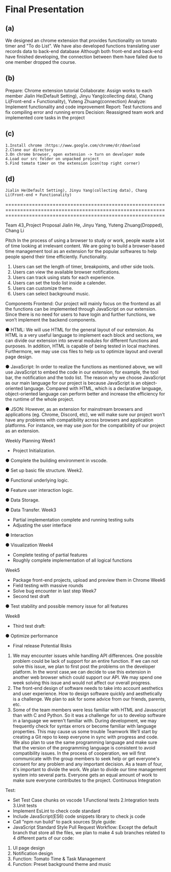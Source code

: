 # Final Presentation
## (a)
   We designed an chrome extension that provides functionality on tomato timer and "To do List".
   We have also developed functions translating user records data to back-end database
   Although both front-end and back-end have finished developing, the connection between them have failed due to one member dropped the course.
   
## (b)
  Prepare: Chrome extension tutorial
  Collaborate: Assign works to each member Jialin He(Default Setting), Jinyu Yang(collecting data), Chang Li(Front-end + Functionality), Yuteng Zhuang(connection)
  Analyze: Implement functionality and code improvement
  Report: Test functions and fix compiling error and running errors
  Decision: Reassigned team work and implemented core tasks in the project

## (c) 
    1.Install chrome :https://www.google.com/chrome/dr/download
    2.Clone our directory
    3.On chrome browser, open extension -> turn on developer mode
    4.Load our src folder on unpacked project
    5.Find tomato timer on the extension icon(top right corner)
## (d)
    Jialin He(Default Setting), Jinyu Yang(collecting data), Chang Li(Front-end + Functionality)





==================================================================================================================================================================




Team 43_Project Proposal
Jialin He, Jinyu Yang, Yuteng Zhuang(Dropped), Chang Li
  
  
Pitch
In the process of using a browser to study or work, people waste a lot of time looking at irrelevant content.
We are going to build a browser-based time management tool as an extension for the popular softwares to help people spend their time efficiently.
Functionality.   
1. Users can set the length of timer, breakpoints, and other side tools.  
2. Users can view the available browser notifications. 
3. Users can track using stats for each experience. 
4. Users can set the todo list inside a calender. 
5. Users can customize theme. 
6. Users can select background music. 
    
Components Frontend:
Our project will mainly focus on the frontend as all the functions can be implemented through JavaScript on our extension. Since there is no need for users to have login and further functions, we won’t implement the backend components.

● HTML: We will use HTML for the general layout of our extension. As HTML is a very useful language to implement each block and sections, we can divide our extension into several modules for different functions and purposes. In addition, HTML is capable of being tested in local machines. Furthermore, we may use css files to help us to optimize layout and overall page design.

● JavaScript: In order to realize the functions as mentioned above, we will use JavaScript to embed the code in our extension, for example, the tool bar, the notification and the todo list. The reason why we choose JavaScript as our main language for our project is because JavaScript is an object-oriented language. Compared with HTML, which is a declarative language, 
object-oriented language can perform better and increase the efficiency for the runtime of the whole project.

● JSON: However, as an extension for mainstream browsers and applications (eg. Chrome, Discord, etc), we will make sure our project won’t have any problems with compatibility across browsers and application platforms. For instance, we may use json for the compatibility of our project as an extension.
   
   
 Weekly Planning Week1
- Project Initialization. 

● Complete the building environment in vscode. 

● Set up basic file structure. 
Week2. 

● Functional underlying logic. 

● Feature user interaction logic. 

● Data Storage. 

● Data Transfer. 
Week3
- Partial implementation complete and running testing suits
- Adjusting the user interface

● Interaction

● Visualization
Week4
- Complete testing of partial features
- Roughly complete implementation of all logical functions

 Week5
- Package front-end projects, upload and preview them in Chrome
Week6
- Field testing with massive rounds
- Solve bug encounter in last step
Week7
- Second test draft

● Test stability and possible memory issue for all features

Week8
- Third test draft:

● Optimize performance
- Final release
Potential Risks
1. We may encounter issues while handling API differences. One possible problem could be lack of support for an entire function. If we can not solve this issue, we plan to first post the problems on the developer platform. In the worst case,we can decide to use this extension in another web browser which could support our API. We may spend one week solving this issue and would not affect our overall progress.
2. The front-end design of software needs to take into account aesthetics and user experience. How to design software quickly and aesthetically is a challenge. We plan to ask for some advice from our friends, parents, etc.
3. Some of the team members were less familiar with HTML and Javascript than with C and Python. So it was a challenge for us to develop software in a language we weren't familiar with. During development, we may frequently check for syntax errors or become familiar with language properties. This may cause us some trouble
Teamwork
We'll start by creating a Git repo to keep everyone in sync with progress and code. We also plan to use the same programming language and make sure that the version of the programming language is consistent to avoid compatibility issues. In the process of cooperation, we will first communicate with the group members to seek help or get everyone's consent for any problem and any important decision.
As a team of four, it's important to divide the work. We plan to divide our time management system into several parts. Everyone gets an equal amount of work to make sure everyone contributes to the project.
Continuous Integration

Test:
- Set Test Case chunks on vscode 1.Functional tests
2.Integration tests
3.Unit tests
- Implement EsLint to check code standard
- Include JavaScript(ES6) code snippets library to check js code
- Call ”npm run build” to pack sources
Style guide:
- JavaScript Standard Style
Pull Request Workflow:
Except the default branch that store all the files, we plan to make 4 sub branches related to 4 different parts of our code:
1. UI page design
2. Notification design
3. Function: Tomato Time & Task Management
4. Function: Preset background theme and music

